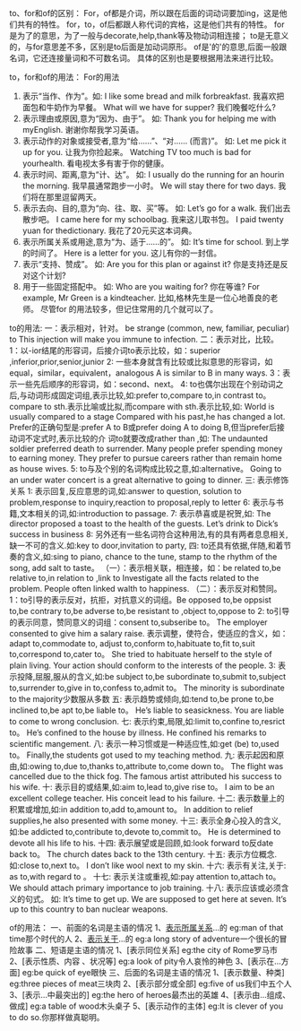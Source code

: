 to、for和of的区别：
For，of都是介词，所以跟在后面的词动词要加ing，这是他们共有的特性。
for，to，of后都跟人称代词的宾格，这是他们共有的特性。
for是为了的意思，为了一般与decorate,help,thank等及物动词相连接；
to是无意义的，与for意思差不多，区别是to后面是加动词原形。
of是'的'的意思,后面一般跟名词，它还连接量词和不可数名词。
具体的区别也是要根据用法来进行比较。

to，for和of的用法：
For的用法
1. 表示“当作、作为”。如:
I like some bread and milk forbreakfast.
我喜欢把面包和牛奶作为早餐。
What will we have for supper?
我们晚餐吃什么?
2. 表示理由或原因,意为“因为、由于”。
如:
Thank you for helping me with myEnglish.
谢谢你帮我学习英语。
3. 表示动作的对象或接受者,意为“给……”、“对…… (而言)”。
如:
Let me pick it up for you.
让我为你捡起来。
Watching TV too much is bad for yourhealth.
看电视太多有害于你的健康。
4. 表示时间、距离,意为“计、达”。
如:
I usually do the running for an hourin the morning.
我早晨通常跑步一小时。
We will stay there for two days.
我们将在那里逗留两天。
5. 表示去向、目的,意为“向、往、取、买”等。
如:
Let’s go for a walk.
我们出去散步吧。
I came here for my schoolbag.
我来这儿取书包。
I paid twenty yuan for thedictionary.
我花了20元买这本词典。
6. 表示所属关系或用途,意为“为、适于……的”。
如:
It’s time for school.
到上学的时间了。
Here is a letter for you.
这儿有你的一封信。
7. 表示“支持、赞成”。
如:
Are you for this plan or against it?
你是支持还是反对这个计划?
8. 用于一些固定搭配中。
如:
Who are you waiting for?
你在等谁?
For example, Mr Green is a kindteacher.
比如,格林先生是一位心地善良的老师。
尽管for 的用法较多，但记住常用的几个就可以了。

to的用法:
一：表示相对，针对。
be strange (common, new, familiar, peculiar) to
This injection will make you immune to infection.
二：表示对比，比较。
1：以-ior结尾的形容词，后接介词to表示比较，如：superior ,inferior,prior,senior,junior
2: 一些本身就含有比较或比拟意思的形容词，如equal，similar，equivalent，analogous
A is similar to B in many ways.
3：表示一些先后顺序的形容词，如：second、next。
4: to也偶尔出现在个别动词之后,与动词形成固定词组,表示比较,如:prefer to,compare to,in contrast to。
compare to sth.表示比喻或比拟,而compare with sth.表示比较,如:
World is usually compared to a stage
Compared with his past,he has changed a lot.
Prefer的正确句型是:prefer A to B或prefer doing A to doing B,但当prefer后接动词不定式时,表示比较的介 词to就要改成rather than ,如:
The undaunted soldier preferred death to surrender.
Many people prefer spending money to earning money.
They prefer to pursue careers rather than remain home as house wives.
5: to与及个别的名词构成比较之意,如:alternative。
Going to an under water concert is a great alternative to going to dinner.
三: 表示修饰关系
1: 表示回复,反应意思的词,如:answer to question, solution to problem,response to inquiry,reaction to proposal,reply to letter
6: 表示与书籍,文本相关的词,如:introduction to passage.
7: 表示恭喜或是祝贺,如:
The director proposed a toast to the health of the guests.
Let’s drink to Dick’s success in business
8: 另外还有一些名词符合这种用法,有的具有两者息息相关,缺一不可的含义.如:key to door,invitation to party,
四: to还具有依据,伴随,和着节奏的含义,如:sing to piano, chance to the tune, stamp to the rhythm of the song, add salt to taste。
（一）：表示相关联，相连接，如：be related to,be relative to,in relation to ,link to
Investigate all the facts related to the problem.
People often linked walth to happiness.
（二）：表示反对和赞同。
1：to引导的表示反对，抗拒，对抗意义的词组。Be opposed to,be oppsist to,be contrary to,be adverse to,be resistant to ,object to,oppose to
2: to引导的表示同意，赞同意义的词组：consent to,subseribe to。
The employer consented to give him a salary raise.
表示调整，使符合，使适应的含义，如：adapt to,commodate to, adjust to,conform to,habituate to,fit to,suit to,correspond to,cater to。
She tried to habituate herself to the style of plain living.
Your action should conform to the interests of the people.
3: 表示投降,屈服,服从的含义,如:be subject to,be subordinate to,submit to,subject to,surrender to,give in to,confess to,admit to。
The minority is subordinate to the majority少数服从多数
五: 表示趋势或倾向,如:tend to,be prone to,be inclined to,be apt to,be liable to。
He’s liable to seasickness.
You are liable to come to wrong conclusion.
七: 表示约束,局限,如:limit to,confine to,resrict to。
He’s confined to the house by illness.
He confined his remarks to scientific mangement.
八: 表示一种习惯或是一种适应性,如:get (be) to,used to。
Finally,the students got used to my teaching method.
九: 表示起因和原由,如:owing to,due to,thanks to,attribute to,come down to。
The flight was cancelled due to the thick fog.
The famous artist attributed his success to his wife.
十: 表示目的或结果,如:aim to,lead to,give rise to。
I aim to be an excellent college teacher.
His conceit lead to his failure.
十二: 表示数量上的积累或增加,如:in addition to,add to,amount to。
In addition to relief supplies,he also presented with some money.
十三: 表示全身心投入的含义,如:be addicted to,contribute to,devote to,commit to。
He is determined to devote all his life to his.
十四: 表示展望或是回顾,如:look forward to反date back to。
The church dates back to the 13th century.
十五: 表示方位概念.如:close to,next to。
I don’t like wool next to my skin.
十六: 表示有关注,关于: as to,with regard to 。
十七: 表示关注或重视,如:pay attention to,attach to。
We should attach primary importance to job training.
十八: 表示应该或必须含义的句式。
如:
It’s time to get up.
We are supposed to get here at seven.
It’s up to this country to ban nuclear weapons.

of的用法：
一、前面的名词是主语的情况
1、[表示所属关系](属于)...的 eg:man of that time那个时代的人
2、[表示关于](关于)...的 eg:a long story of adventure一个很长的冒险故事
二、短语是主语的情况
1、[表示同位关系] eg:the city of Rome罗马市
2、[表示性质、内容 、状况等] eg:a look of pity令人哀怜的神色
3、[表示在...方面] eg:be quick of eye眼快
三、后面的名词是主语的情况
1、[表示数量、种类] eg:three pieces of meat三块肉
2、[表示部分或全部] eg:five of us我们中五个人
3、[表示...中最突出的] eg:the hero of heroes最杰出的英雄
4、[表示由...组成、做成] eg:a table of wood木头桌子
5、[表示动作的主体] eg:It is clever of you to do so.你那样做真聪明。
